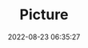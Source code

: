 ---
weight: 1
images:
- /images/edited/220.jpeg
title: Picture
date: 2022-08-23 06:35:27
tags: [luminar neo,work,FE 50mm F1.8,ILCE-7M3,50.0]
---
